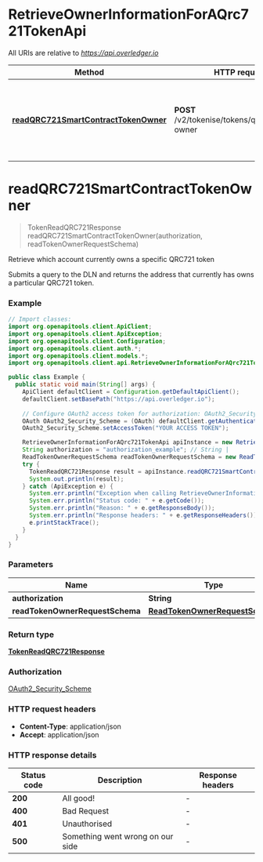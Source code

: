 # RetrieveOwnerInformationForAQrc721TokenApi

All URIs are relative to *https://api.overledger.io*

Method | HTTP request | Description
------------- | ------------- | -------------
[**readQRC721SmartContractTokenOwner**](RetrieveOwnerInformationForAQrc721TokenApi.md#readQRC721SmartContractTokenOwner) | **POST** /v2/tokenise/tokens/qrc721/token-owner | Retrieve which account currently owns a specific QRC721 token


<a name="readQRC721SmartContractTokenOwner"></a>
# **readQRC721SmartContractTokenOwner**
> TokenReadQRC721Response readQRC721SmartContractTokenOwner(authorization, readTokenOwnerRequestSchema)

Retrieve which account currently owns a specific QRC721 token

Submits a query to the DLN and returns the address that currently has owns a particular QRC721 token.

### Example
```java
// Import classes:
import org.openapitools.client.ApiClient;
import org.openapitools.client.ApiException;
import org.openapitools.client.Configuration;
import org.openapitools.client.auth.*;
import org.openapitools.client.models.*;
import org.openapitools.client.api.RetrieveOwnerInformationForAQrc721TokenApi;

public class Example {
  public static void main(String[] args) {
    ApiClient defaultClient = Configuration.getDefaultApiClient();
    defaultClient.setBasePath("https://api.overledger.io");
    
    // Configure OAuth2 access token for authorization: OAuth2_Security_Scheme
    OAuth OAuth2_Security_Scheme = (OAuth) defaultClient.getAuthentication("OAuth2_Security_Scheme");
    OAuth2_Security_Scheme.setAccessToken("YOUR ACCESS TOKEN");

    RetrieveOwnerInformationForAQrc721TokenApi apiInstance = new RetrieveOwnerInformationForAQrc721TokenApi(defaultClient);
    String authorization = "authorization_example"; // String | 
    ReadTokenOwnerRequestSchema readTokenOwnerRequestSchema = new ReadTokenOwnerRequestSchema(); // ReadTokenOwnerRequestSchema | 
    try {
      TokenReadQRC721Response result = apiInstance.readQRC721SmartContractTokenOwner(authorization, readTokenOwnerRequestSchema);
      System.out.println(result);
    } catch (ApiException e) {
      System.err.println("Exception when calling RetrieveOwnerInformationForAQrc721TokenApi#readQRC721SmartContractTokenOwner");
      System.err.println("Status code: " + e.getCode());
      System.err.println("Reason: " + e.getResponseBody());
      System.err.println("Response headers: " + e.getResponseHeaders());
      e.printStackTrace();
    }
  }
}
```

### Parameters

Name | Type | Description  | Notes
------------- | ------------- | ------------- | -------------
 **authorization** | **String**|  |
 **readTokenOwnerRequestSchema** | [**ReadTokenOwnerRequestSchema**](ReadTokenOwnerRequestSchema.md)|  |

### Return type

[**TokenReadQRC721Response**](TokenReadQRC721Response.md)

### Authorization

[OAuth2_Security_Scheme](../README.md#OAuth2_Security_Scheme)

### HTTP request headers

 - **Content-Type**: application/json
 - **Accept**: application/json

### HTTP response details
| Status code | Description | Response headers |
|-------------|-------------|------------------|
**200** | All good! |  -  |
**400** | Bad Request |  -  |
**401** | Unauthorised |  -  |
**500** | Something went wrong on our side |  -  |


